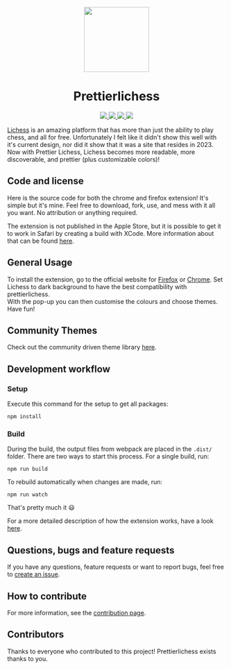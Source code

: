 <p align="center">
	<img src="https://raw.githubusercontent.com/prettierlichess/prettierlichess/master/res/prettierlichess-logo.svg" width=150>
	<h1 align="center">Prettierlichess</h1>
</p>
<p align="center">
	<a href="https://prettierlichess.github.io/">
		<img src="https://img.shields.io/badge/Official Website-gray?logo=lichess&style=for-the-badge">
	</a>
	<a href="https://chrome.google.com/webstore/detail/prettier-lichess/epgnobcgnmchnhgkgpedebbmhbblfcob">
		<img src="https://img.shields.io/chrome-web-store/rating/epgnobcgnmchnhgkgpedebbmhbblfcob?color=blue&label=Chrome%20store&logo=googlechrome&style=for-the-badge">
	</a>
	<a href="https://addons.mozilla.org/en-US/firefox/addon/prettier-lichess/">
		<img src="https://img.shields.io/amo/rating/prettier-lichess?color=blue&label=Firefox%20store&logo=firefox&style=for-the-badge">
	</a>
	<a href="https://github.com/prettierlichess/prettierlichess/releases/latest">
		<img src="https://img.shields.io/github/v/release/prettierlichess/prettierlichess?style=for-the-badge">
	</a>
</p>

[Lichess](https://lichess.org/) is an amazing platform that has more than just the ability to play chess, and all for free. Unfortunately I felt like it didn't show this well with it's current design, nor did it show that it was a site that resides in 2023. Now with Prettier Lichess, Lichess becomes more readable, more discoverable, and prettier (plus customizable colors)!

## Code and license

Here is the source code for both the chrome and firefox extension! It's simple but it's mine. Feel free to download, fork, use, and mess with it all you want. No attribution or anything required.

The extension is not published in the Apple Store, but it is possible to get it to work in Safari by creating a build with XCode. More information about that can be found [here](https://github.com/prettierlichess/prettierlichess/issues/153).

## General Usage

To install the extension, go to the official website for [Firefox](https://addons.mozilla.org/en-US/firefox/addon/prettier-lichess) or [Chrome](https://chrome.google.com/webstore/detail/prettier-lichess/epgnobcgnmchnhgkgpedebbmhbblfcob). Set Lichess to dark background to have the best compatibility with prettierlichess. \
With the pop-up you can then customise the colours and choose themes. Have fun!

## Community Themes

Check out the community driven theme library [here](https://github.com/algertc/prettierlichess-themes).

## Development workflow

### Setup

Execute this command for the setup to get all packages:

```
npm install
```

### Build

During the build, the output files from webpack are placed in the `.dist/` folder. There are two ways to start this process. For a single build, run:

```
npm run build
```

To rebuild automatically when changes are made, run:

```
npm run watch
```

That's pretty much it :smiley:

For a more detailed description of how the extension works, have a look [here](https://github.com/prettierlichess/prettierlichess/blob/master/.github/CONTRIBUTING.md#structure-of-the-extension).

## Questions, bugs and feature requests

If you have any questions, feature requests or want to report bugs, feel free to [create an issue](https://github.com/prettierlichess/prettierlichess/issues/new).

## How to contribute

For more information, see the [contribution page](https://github.com/prettierlichess/prettierlichess/blob/master/.github/CONTRIBUTING.md).

## Contributors

Thanks to everyone who contributed to this project! Prettierlichess exists thanks to you.
